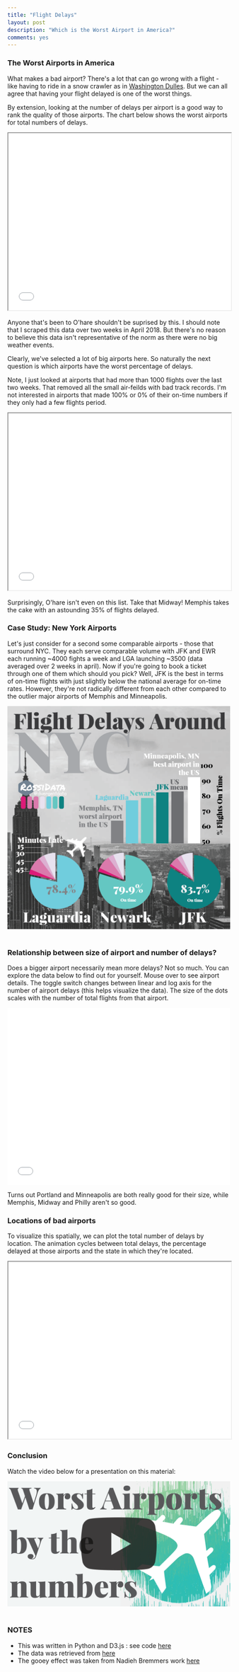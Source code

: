 ```yaml
---
title: "Flight Delays"
layout: post
description: "Which is the Worst Airport in America?"
comments: yes
---
```

<html>
<link rel="stylesheet"
      href="https://fonts.googleapis.com/css?family=Playfair+Display">
<style>

      h1,h2,h3,head,title {
        font-family: 'playfair display';
        outline-color: white;
        color: white;
        background-color: slategrey;
}
</style>
</html>

### The Worst Airports in America

What makes a bad airport? There's a lot that can go wrong with a flight - like having to ride in a snow crawler as in [Washington Dulles](https://en.wikipedia.org/wiki/Mobile_lounge). But we can all agree that having your flight delayed is one of the worst things.

By extension, looking at the number of delays per airport is a good way to rank the quality of those airports. The chart below shows the worst airports for total numbers of delays.


 <iframe src="/res/blog_16/bar_wrapper.html" height="400px" width="100%" scrolling="no"></iframe>

Anyone that's been to O'hare shouldn't be suprised by this. I should note that I scraped this data over two weeks in April 2018. But there's no reason to believe this data isn't representative of the norm as there were no big weather events.

Clearly, we've selected a lot of big airports here. So naturally the next question is which airports have the worst percentage of delays.

Note, I just looked at airports that had more than 1000 flights over the last two weeks. That removed all the small air-feilds with bad track records. I'm not interested in airports that made 100% or 0% of their on-time numbers if they only had a few flights period.

 <iframe src="/res/blog_16/bar_wrapper2.html" height="400px" width="100%" scrolling="no"></iframe>

Surprisingly, O'hare isn't even on this list. Take that Midway! Memphis takes the cake with an astounding 35% of flights delayed.

### Case Study: New York Airports

Let's just consider for a second some comparable airports - those that surround NYC. They each serve comparable volume with JFK and EWR each running ~4000 fights a week and LGA launching ~3500 (data averaged over 2 weeks in april). Now if you're going to book a ticket through one of them which should you pick?
Well, JFK is the best in terms of on-time flights with just slightly below the national average for on-time rates. However, they're not radically different from each other compared to the outlier major airports of Memphis and Minneapolis.

<a href="/res/blog_16/insta-01.png">
<img src=/res/blog_16/insta-01.png">
</a>﻿

### Relationship between size of airport and number of delays?

Does a bigger airport necessarily mean more delays? Not so much. You can explore the data below to find out for yourself. Mouse over to see airport details. The toggle switch changes between linear and log axis for the number of airport delays (this helps visualize the data). The size of the dots scales with the number of total flights from that airport.

<!-- <iframe src="/res/blog_16/scatter.html" height="400px" width="100%" scrolling="no" ></iframe> -->


<style>.embed-container { position: relative; padding-bottom: 400px; height: 0; overflow: hidden; max-width: 100%; } .embed-container iframe, .embed-container object, .embed-container embed { position: absolute; top: 0; left: 0; width: 100%; height: 100%; }</style><div class='embed-container'><iframe src="/res/blog_16/scatter.html" frameborder='0' allowfullscreen scrolling="no"></iframe></div>

Turns out Portland and Minneapolis are both really good for their size, while Memphis, Midway and Philly aren't so good.

### Locations of bad airports

To visualize this spatially, we can plot the total number of delays by location. The animation cycles between total delays, the percentage delayed at those airports and the state in which they're located.

<iframe src="/res/blog_16/flight_wrapper.html" height="400px" width="100%" scrolling="no" ></iframe>


### Conclusion

Watch the video below for a presentation on this material:

<a href="https://www.youtube.com/watch?v=9GZRw3MA730">
<img src="/res/blog_16/rez-01.png">
</a>﻿

### NOTES

* This was written in Python and D3.js : see code [here](https://github.com/NicholasARossi/VizSnacks)
* The data was retrieved from [here](https://www.icao.int/safety/iStars/Pages/API-Data-Service.aspx)
* The gooey effect was taken from Nadieh Bremmers work [here](http://bl.ocks.org/nbremer/8df57868090f11e59175804e2062b2aa)